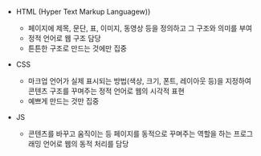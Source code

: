 - HTML (Hyper Text Markup Languagew))
  - 페이지에 제목, 문단, 표, 이미지, 동영상 등을 정의하고 그 구조와 의미를 부여
  - 정적 언어로 웹 구조 담당
  - 튼튼한 구조로 만드는 것에만 집중

- CSS
  - 마크업 언어가 실제 표시되는 방법(색상, 크기, 폰트, 레이아웃 등)을 지정하여 콘텐츠 구조를 꾸며주는 정적 언어로 웹의 시각적 표현
  - 예쁘게 만드는 것만 집중

- JS
  - 콘텐츠를 바꾸고 움직이는 등 페이지를 동적으로 꾸며주는 역할을 하는 프로그래밍 언어로 웹의 동적 처리를 담당
